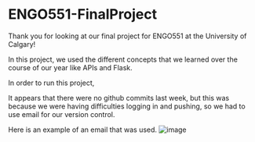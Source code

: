 # ENGO551-FinalProject

Thank you for looking at our final project for ENGO551 at the University of Calgary!

In this project, we used the different concepts that we learned over the course of our year like APIs and Flask.

In order to run this project, 


It appears that there were no github commits last week, but this was because we were having difficulties logging in and pushing, so we had to use email for our version control. 

Here is an example of an email that was used.
![image](https://github.com/sk-miller/ENGO551-FinalProject/assets/72952297/80210c81-1bd2-48b0-90ca-5c38072aee70)

